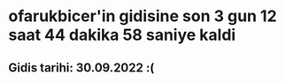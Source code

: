 # ofarukbicer'in gidisine son 3 gun 12 saat 44 dakika 58 saniye kaldi

## Gidis tarihi: 30.09.2022 :(